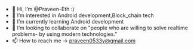 - 👋 Hi, I’m @Praveen-Eth   :)
- 👀 I’m interested in Android development,Block_chain tech
- 🌱 I’m currently learning Android development
- 💞️ I’m looking to collaborate on "people who are willing to solve realtime problems- by using modern technologies."
- 📫 How to reach me -> praveen0533y@gmail.com

<!---
Praveen-Eth/Praveen-Eth is a ✨ special ✨ repository because its `README.md` (this file) appears on your GitHub profile.
You can click the Preview link to take a look at your changes.
--->
